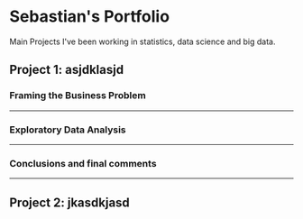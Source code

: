 # Sebastian's Portfolio
Main Projects I've been working in statistics, data science and big data.

## Project 1: asjdklasjd


### Framing the Business Problem
------

### Exploratory Data Analysis
------


### Conclusions and final comments
------

## Project 2: jkasdkjasd






